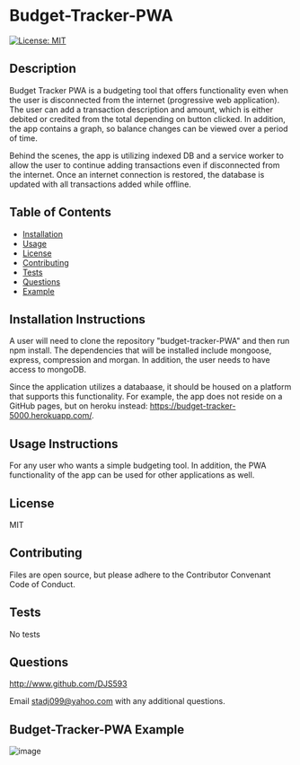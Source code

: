 # **Budget-Tracker-PWA**
  [![License: MIT](https://img.shields.io/badge/License-MIT-yellow.svg)](https://opensource.org/licenses/MIT)

  ## Description 
  Budget Tracker PWA is a budgeting tool that offers functionality even when the user is disconnected from the internet (progressive web application).  The user can add a transaction description and amount, which is either debited or credited from the total depending on button clicked.  In addition, the app contains a graph, so balance changes can be viewed over a period of time.  

  Behind the scenes, the app is utilizing indexed DB and a service worker to allow the user to continue adding transactions even if disconnected from the internet.  Once an internet connection is restored, the database is updated with all transactions added while offline.  
  
  ## Table of Contents
  * [Installation](#installation)
  * [Usage](#usage)
  * [License](#license)
  * [Contributing](#contributing)
  * [Tests](#tests) 
  * [Questions](#questions)
  * [Example](#example)
  
  ## Installation Instructions <a name="installation"></a> 
  A user will need to clone the repository "budget-tracker-PWA" and then run npm install.  The dependencies that will be installed include mongoose, express, compression and morgan.  In addition, the user needs to have access to mongoDB.

  Since the application utilizes a databaase, it should be housed on a platform that supports this functionality.  For example, the app does not reside on a GitHub pages, but on heroku instead: https://budget-tracker-5000.herokuapp.com/.
  
  ## Usage Instructions <a name="usage"></a>
  For any user who wants a simple budgeting tool.  In addition, the PWA functionality of the app can be used for other applications as well.

  ## License <a name="license"></a>
  MIT
  
  ## Contributing <a name="contributing"></a>
  Files are open source, but please adhere to the Contributor Convenant Code of Conduct.
  
  ## Tests <a name="tests"></a>
  No tests

  ## Questions <a name="questions"></a>
  http://www.github.com/DJS593
  
  Email stadj099@yahoo.com with any additional questions. 
  
  ## Budget-Tracker-PWA Example<a name="example"></a>
  ![image](https://user-images.githubusercontent.com/61851131/87883771-7f9a2880-c9be-11ea-817e-a8e35c656c09.png)

